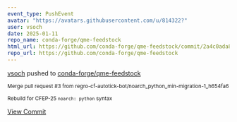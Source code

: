 ```yaml
---
event_type: PushEvent
avatar: "https://avatars.githubusercontent.com/u/814322?"
user: vsoch
date: 2025-01-11
repo_name: conda-forge/qme-feedstock
html_url: https://github.com/conda-forge/qme-feedstock/commit/2a4c0ada8e2d12f6392aed8e7adff39c62f0ed3d
repo_url: https://github.com/conda-forge/qme-feedstock
---
```


<a href='https://github.com/vsoch' target='_blank'>vsoch</a> pushed to <a href='https://github.com/conda-forge/qme-feedstock' target='_blank'>conda-forge/qme-feedstock</a>

<small>Merge pull request #3 from regro-cf-autotick-bot/noarch_python_min-migration-1_h654fa6

Rebuild for CFEP-25 `noarch: python` syntax</small>

<a href='https://github.com/conda-forge/qme-feedstock/commit/2a4c0ada8e2d12f6392aed8e7adff39c62f0ed3d' target='_blank'>View Commit</a>
